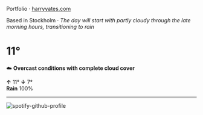 Portfolio · [harryyates.com](https://harryyates.com)

<!-- WEATHER_START -->
Based in Stockholm · *The day will start with partly cloudy through the late morning hours, transitioning to rain*

# 11°
☁️ **Overcast conditions with complete cloud cover**

**↑** 11° **↓** 7°  
**Rain** 100%

---
<!-- WEATHER_END -->

<p align="left">
  <a>
    <img src="https://spotify-github-profile.kittinanx.com/api/view?uid=bigbello&cover_image=true&theme=natemoo-re&show_offline=true&background_color=121212&interchange=false&bar_color=53b14f&bar_color_cover=false" alt="spotify-github-profile">
  </a>
</p>